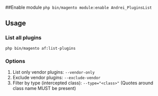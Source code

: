 ##Enable module
`php bin/magento module:enable Andrei_PluginsList`

## Usage
### List all plugins 
`php bin/magento af:list-plugins`

### Options
1. List only vendor plugins: `--vendor-only`
1. Exclude vendor plugins: `--exclude-vendor`
1. Filter by type (intercepted class): `--type="<class>"` (Quotes around class name MUST be present)